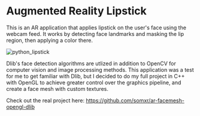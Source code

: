 # Augmented Reality Lipstick

This is an AR application that applies lipstick on the user's face using the webcam feed. It works by detecting face landmarks and masking the lip region, then applying a color there.  

![python_lipstick](https://user-images.githubusercontent.com/60410055/147869939-0eefced7-d0c6-478d-a38a-8f68cfeec706.gif)


Dlib's face detection algorithms are utlized in addition to OpenCV for computer vision and image processing methods. This application was a test for me to get familiar with Dlib, but I decided to do my full project in C++ with OpenGL to achieve greater control over the graphics pipeline, and create a face mesh with custom textures.  
  
Check out the real project here: https://github.com/somxr/ar-facemesh-opengl-dlib
